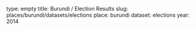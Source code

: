 type: empty
title: Burundi / Election Results
slug: places/burundi/datasets/elections
place: burundi
dataset: elections
year: 2014
